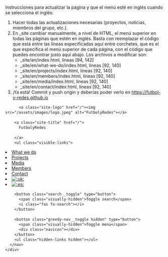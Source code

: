 Instrucciones para actualizar la página y que el menú esté en inglés cuando se selecciona el inglés:
1. Hacer todas las actualizaciones necesarias (proyectos, noticias, miembros del grupo, etc.).
2. En _site cambiar manualmente, a nivel de HTML, el menú superior en todas las páginas que estén en inglés. Basta con reemplazar el código que está entre las líneas especificadas aquí entre corchetes, que es el que especifica el menú superior de cada página, con el código que puedes encontrar justo aquí abajo. Los archivos a modificar son:
    * _site/en/index.html, líneas [94, 142]
    * _site/en/what-we-do/index.html, líneas [92, 140]
    * _site/en/projects/index.html, líneas [92, 140]
    * _site/en/members/index.html, líneas [92, 140]
    * _site/en/media/index.html, líneas [92, 140]
    * _site/en/contact/index.html, líneas [92, 140]
3. ¡Ya está! Commit y push origin y deberías poder verlo en https://futbol-y-redes.github.io

<div class="masthead">
  <div class="masthead__inner-wrap">
    <div class="masthead__menu">
      <nav id="site-nav" class="greedy-nav">
        
          <a class="site-logo" href="/"><img src="/assets/images/logo.jpeg" alt="FutbolyRedes"></a>
        
        <a class="site-title" href="/">
          FutbolyRedes
          
        </a>
        <ul class="visible-links">
<li class="masthead__menu-item">
              <a href="/en/what-we-do/" title="Get to know what we do.">What we do</a>
            </li>
<li class="masthead__menu-item">
              <a href="/en/projects/" title="Learn about our projects.">Projects</a>
            </li>
<li class="masthead__menu-item">
              <a href="/en/media/" title="Read what the media say about us.">Media</a>
            </li>
<li class="masthead__menu-item">
              <a href="/en/members/" title="Meet our current and past members.">Members</a>
            </li>
<li class="masthead__menu-item">
              <a href="/en/contact/" title="Contact us.">Contact</a>
            </li>
<li class="masthead__menu-item">
              <a href="/en/" title="Switch to English."><img class="emoji" title=":uk:" alt=":uk:" src="https://github.githubassets.com/images/icons/emoji/unicode/1f1ec-1f1e7.png" height="20" width="20"></a>
            </li>
<li class="masthead__menu-item">
              <a href="/" title="Cambia a español."><img class="emoji" title=":es:" alt=":es:" src="https://github.githubassets.com/images/icons/emoji/unicode/1f1ea-1f1f8.png" height="20" width="20"></a>
            </li>
</ul>
        
        <button class="search__toggle" type="button">
          <span class="visually-hidden">Toggle search</span>
          <i class="fas fa-search"></i>
        </button>
        
        <button class="greedy-nav__toggle hidden" type="button">
          <span class="visually-hidden">Toggle menu</span>
          <div class="navicon"></div>
        </button>
        <ul class="hidden-links hidden"></ul>
      </nav>
    </div>
  </div>
</div>
